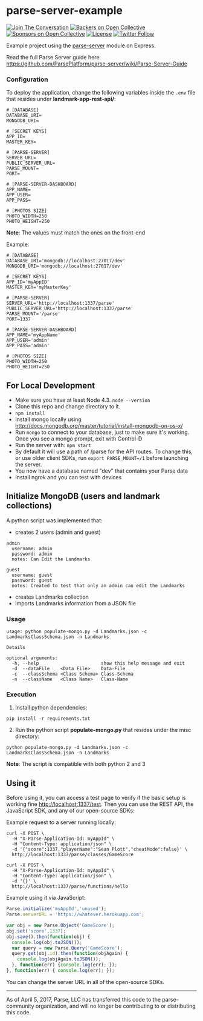 # parse-server-example

[![Join The Conversation](https://img.shields.io/discourse/https/community.parseplatform.org/topics.svg)](https://community.parseplatform.org/c/parse-server)
[![Backers on Open Collective](https://opencollective.com/parse-server/backers/badge.svg)][open-collective-link]
[![Sponsors on Open Collective](https://opencollective.com/parse-server/sponsors/badge.svg)][open-collective-link]
[![License][license-svg]][license-link]
[![Twitter Follow](https://img.shields.io/twitter/follow/ParsePlatform.svg?label=Follow%20us%20on%20Twitter&style=social)](https://twitter.com/intent/follow?screen_name=ParsePlatform)

Example project using the [parse-server](https://github.com/ParsePlatform/parse-server) module on Express.

Read the full Parse Server guide here: https://github.com/ParsePlatform/parse-server/wiki/Parse-Server-Guide

### Configuration
To deploy the application, change the following variables inside the `.env` file that resides under **landmark-app-rest-api/**:
```
# [DATABASE]
DATABASE_URI=
MONGODB_URI=

# [SECRET KEYS]
APP_ID=
MASTER_KEY=

# [PARSE-SERVER]
SERVER_URL=
PUBLIC_SERVER_URL=
PARSE_MOUNT=
PORT=

# [PARSE-SERVER-DASHBOARD]
APP_NAME=
APP_USER=
APP_PASS=

# [PHOTOS SIZE]
PHOTO_WIDTH=250
PHOTO_HEIGHT=250
```
**Note**: The values must match the ones on the front-end

Example:
```
# [DATABASE]
DATABASE_URI='mongodb://localhost:27017/dev'
MONGODB_URI='mongodb://localhost:27017/dev'

# [SECRET KEYS]
APP_ID='myAppID'
MASTER_KEY='myMasterKey'

# [PARSE-SERVER]
SERVER_URL='http://localhost:1337/parse'
PUBLIC_SERVER_URL='http://localhost:1337/parse'
PARSE_MOUNT='/parse'
PORT=1337

# [PARSE-SERVER-DASHBOARD]
APP_NAME='myAppName'
APP_USER='admin'
APP_PASS='admin'

# [PHOTOS SIZE]
PHOTO_WIDTH=250
PHOTO_HEIGHT=250
```

## For Local Development

* Make sure you have at least Node 4.3. `node --version`
* Clone this repo and change directory to it.
* `npm install`
* Install mongo locally using http://docs.mongodb.org/master/tutorial/install-mongodb-on-os-x/
* Run `mongo` to connect to your database, just to make sure it's working. Once you see a mongo prompt, exit with Control-D
* Run the server with: `npm start`
* By default it will use a path of /parse for the API routes.  To change this, or use older client SDKs, run `export PARSE_MOUNT=/1` before launching the server.
* You now have a database named "dev" that contains your Parse data
* Install ngrok and you can test with devices

## Initialize MongoDB (users and landmark collections)
A python script was implemented that:
- creates 2 users (admin and guest)
```
admin
  username: admin
  password: admin
  notes: Can Edit the Landmarks
  
guest
  username: guest
  password: guest
  notes: Created to test that only an admin can edit the Landmarks
```
- creates Landmarks collection
- imports Landmarks information from a JSON file

### Usage
```
usage: python populate-mongo.py -d Landmarks.json -c LandmarksClassSchema.json -n Landmarks

Details

optional arguments:
  -h, --help                       show this help message and exit
  -d  --dataFile    <Data File>    Data-File
  -c  --classSchema <Class Schema> Class-Schema
  -n  --className   <Class Name>   Class-Name

```

### Execution
1. Install python dependencies:
```
pip install -r requirements.txt
```

2. Run the python script **populate-mongo.py** that resides under the misc directory:
```
python populate-mongo.py -d Landmarks.json -c LandmarksClassSchema.json -n Landmarks
```
**Note**: The script is compatible with both python 2 and 3


## Using it

Before using it, you can access a test page to verify if the basic setup is working fine [http://localhost:1337/test](http://localhost:1337/test).
Then you can use the REST API, the JavaScript SDK, and any of our open-source SDKs:

Example request to a server running locally:

```curl
curl -X POST \
  -H "X-Parse-Application-Id: myAppId" \
  -H "Content-Type: application/json" \
  -d '{"score":1337,"playerName":"Sean Plott","cheatMode":false}' \
  http://localhost:1337/parse/classes/GameScore
  
curl -X POST \
  -H "X-Parse-Application-Id: myAppId" \
  -H "Content-Type: application/json" \
  -d '{}' \
  http://localhost:1337/parse/functions/hello
```

Example using it via JavaScript:

```javascript
Parse.initialize('myAppId','unused');
Parse.serverURL = 'https://whatever.herokuapp.com';

var obj = new Parse.Object('GameScore');
obj.set('score',1337);
obj.save().then(function(obj) {
  console.log(obj.toJSON());
  var query = new Parse.Query('GameScore');
  query.get(obj.id).then(function(objAgain) {
    console.log(objAgain.toJSON());
  }, function(err) {console.log(err); });
}, function(err) { console.log(err); });
```
You can change the server URL in all of the open-source SDKs.

-----
As of April 5, 2017, Parse, LLC has transferred this code to the parse-community organization, and will no longer be contributing to or distributing this code.

[license-svg]: https://img.shields.io/badge/license-BSD-lightgrey.svg
[license-link]: LICENSE
[open-collective-link]: https://opencollective.com/parse-server

